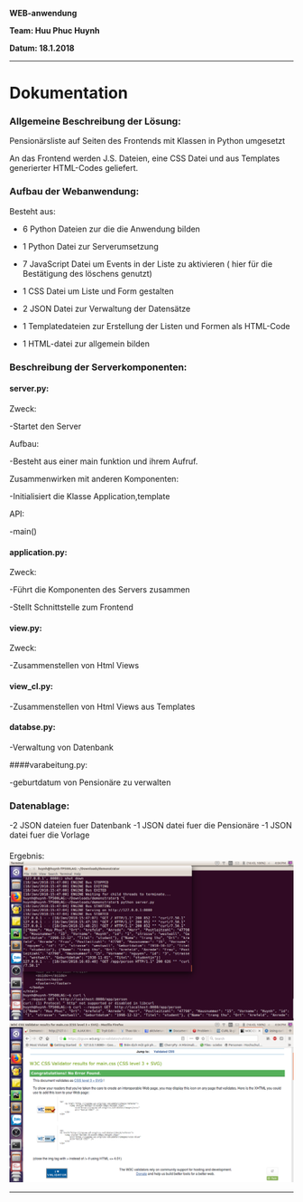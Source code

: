 **WEB-anwendung**

**Team: Huu Phuc Huynh**
 
**Datum: 18.1.2018**

___

# Dokumentation

### Allgemeine Beschreibung der Lösung:

Pensionärsliste auf Seiten des Frontends mit  Klassen in Python umgesetzt

An das Frontend werden  J.S. Dateien, eine CSS Datei und aus Templates generierter HTML-Codes geliefert.


### Aufbau der Webanwendung:
 
Besteht aus: 
 
- 6 Python Dateien zur die die Anwendung bilden

- 1 Python Datei zur Serverumsetzung

- 7 JavaScript Datei um Events in der Liste zu aktivieren ( hier für die Bestätigung des löschens genutzt)

- 1 CSS Datei um Liste und Form gestalten

- 2 JSON Datei zur Verwaltung der Datensätze

- 1 Templatedateien zur Erstellung der Listen und Formen als HTML-Code

- 1 HTML-datei zur allgemein bilden

### Beschreibung der Serverkomponenten:
 
#### server.py: 
 
Zweck:

-Startet den Server

Aufbau:

-Besteht aus einer main funktion und ihrem Aufruf.

Zusammenwirken mit anderen Komponenten:

-Initialisiert die Klasse Application,template
 
 API:
 
-main()
 
#### application.py:
 
Zweck:

-F&uuml;hrt die Komponenten des Servers zusammen

-Stellt Schnittstelle zum Frontend

#### view.py:
 
Zweck:

-Zusammenstellen von Html Views

#### view_cl.py:

-Zusammenstellen von Html Views aus Templates 

#### databse.py:

-Verwaltung von Datenbank

####varabeitung.py:

-geburtdatum von Pensionäre zu verwalten


### Datenablage:
-2 JSON dateien fuer Datenbank
-1 JSON datei fuer die Pensionäre
-1 JSON datei fuer die Vorlage


#### 
Ergebnis:
![CSS ](./css.png)
![html 1/2](./curl.png)


 
___


